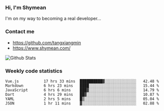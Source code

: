 ### Hi, I'm Shymean

I'm on my way to becoming a real developer...

### Contact me

- <https://github.com/tangxiangmin>
- <https://www.shymean.com/>

![Github Stats](https://github-readme-stats.vercel.app/api?username=tangxiangmin&show_icons=true&theme=dark)


###  Weekly code statistics

<!--START_SECTION:waka-->

```text
Vue.js           17 hrs 33 mins  ██████████▓░░░░░░░░░░░░░░   42.48 %
Markdown         6 hrs 23 mins   ████░░░░░░░░░░░░░░░░░░░░░   15.44 %
JavaScript       6 hrs 6 mins    ███▓░░░░░░░░░░░░░░░░░░░░░   14.79 %
Dart             4 hrs 29 mins   ██▓░░░░░░░░░░░░░░░░░░░░░░   10.87 %
YAML             2 hrs 5 mins    █▒░░░░░░░░░░░░░░░░░░░░░░░   05.04 %
JSON             1 hr 11 mins    ▓░░░░░░░░░░░░░░░░░░░░░░░░   02.88 %
```

<!--END_SECTION:waka-->